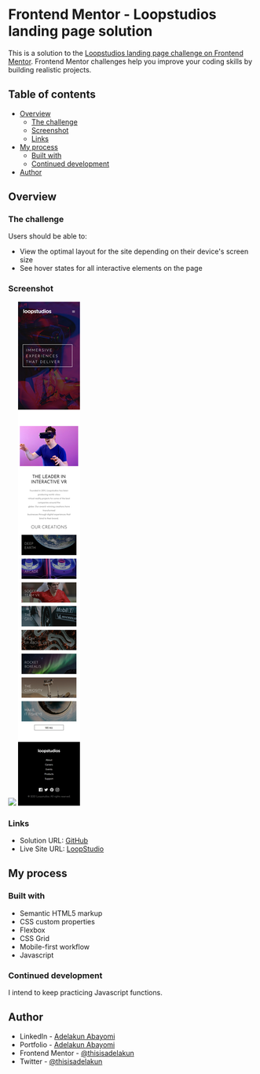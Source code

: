 # Frontend Mentor - Loopstudios landing page solution

This is a solution to the [Loopstudios landing page challenge on Frontend Mentor](https://www.frontendmentor.io/challenges/loopstudios-landing-page-N88J5Onjw). Frontend Mentor challenges help you improve your coding skills by building realistic projects. 

## Table of contents

- [Overview](#overview)
  - [The challenge](#the-challenge)
  - [Screenshot](#screenshot)
  - [Links](#links)
- [My process](#my-process)
  - [Built with](#built-with)
  - [Continued development](#continued-development)
- [Author](#author)

## Overview

### The challenge

Users should be able to:

- View the optimal layout for the site depending on their device's screen size
- See hover states for all interactive elements on the page

### Screenshot

![](./screenshots/loopS_desktop.png)
![](./screenshots/loopS_mobile.png)


### Links

- Solution URL: [GitHub](https://github.com/thisisadelakun/LoopStudio)
- Live Site URL: [LoopStudio](https://adelakunloopstudio.netlify.app/)

## My process

### Built with

- Semantic HTML5 markup
- CSS custom properties
- Flexbox
- CSS Grid
- Mobile-first workflow
- Javascript


### Continued development

I intend to keep practicing Javascript functions.


## Author

- LinkedIn - [Adelakun Abayomi](https://www.linkedin.com/in/abayomi-adelakun-897227178/)
- Portfolio - [Adelakun Abayomi](https://adelakunportfolio.netlify.app/)
- Frontend Mentor - [@thisisadelakun](https://www.frontendmentor.io/profile/thisisadelakun)
- Twitter - [@thisisadelakun](https://www.twitter.com/thisisadelakun)

